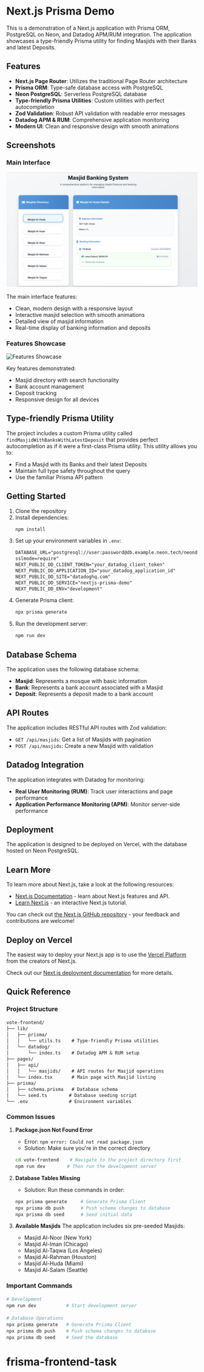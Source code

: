 # Next.js Prisma Demo

This is a demonstration of a Next.js application with Prisma ORM, PostgreSQL on Neon, and Datadog APM/RUM integration. The application showcases a type-friendly Prisma utility for finding Masjids with their Banks and latest Deposits.

## Features

- **Next.js Page Router**: Utilizes the traditional Page Router architecture
- **Prisma ORM**: Type-safe database access with PostgreSQL
- **Neon PostgreSQL**: Serverless PostgreSQL database
- **Type-friendly Prisma Utilities**: Custom utilities with perfect autocompletion
- **Zod Validation**: Robust API validation with readable error messages
- **Datadog APM & RUM**: Comprehensive application monitoring
- **Modern UI**: Clean and responsive design with smooth animations

## Screenshots

### Main Interface
![Masjid Banking System Interface](public/screenshots/main-interface.png)

The main interface features:
- Clean, modern design with a responsive layout
- Interactive masjid selection with smooth animations
- Detailed view of masjid information
- Real-time display of banking information and deposits

### Features Showcase
![Features Showcase](public/screenshots/features.png)

Key features demonstrated:
- Masjid directory with search functionality
- Bank account management
- Deposit tracking
- Responsive design for all devices

## Type-friendly Prisma Utility

The project includes a custom Prisma utility called `findMasjidWithBanksWithLatestDeposit` that provides perfect autocompletion as if it were a first-class Prisma utility. This utility allows you to:

- Find a Masjid with its Banks and their latest Deposits
- Maintain full type safety throughout the query
- Use the familiar Prisma API pattern

## Getting Started

1. Clone the repository
2. Install dependencies:
   ```bash
   npm install
   ```
3. Set up your environment variables in `.env`:
   ```
   DATABASE_URL="postgresql://user:password@db.example.neon.tech/neondb?sslmode=require"
   NEXT_PUBLIC_DD_CLIENT_TOKEN="your_datadog_client_token"
   NEXT_PUBLIC_DD_APPLICATION_ID="your_datadog_application_id"
   NEXT_PUBLIC_DD_SITE="datadoghq.com"
   NEXT_PUBLIC_DD_SERVICE="nextjs-prisma-demo"
   NEXT_PUBLIC_DD_ENV="development"
   ```
4. Generate Prisma client:
   ```bash
   npx prisma generate
   ```
5. Run the development server:
   ```bash
   npm run dev
   ```

## Database Schema

The application uses the following database schema:

- **Masjid**: Represents a mosque with basic information
- **Bank**: Represents a bank account associated with a Masjid
- **Deposit**: Represents a deposit made to a bank account

## API Routes

The application includes RESTful API routes with Zod validation:

- `GET /api/masjids`: Get a list of Masjids with pagination
- `POST /api/masjids`: Create a new Masjid with validation

## Datadog Integration

The application integrates with Datadog for monitoring:

- **Real User Monitoring (RUM)**: Track user interactions and page performance
- **Application Performance Monitoring (APM)**: Monitor server-side performance

## Deployment

The application is designed to be deployed on Vercel, with the database hosted on Neon PostgreSQL.

## Learn More

To learn more about Next.js, take a look at the following resources:

- [Next.js Documentation](https://nextjs.org/docs) - learn about Next.js features and API.
- [Learn Next.js](https://nextjs.org/learn) - an interactive Next.js tutorial.

You can check out [the Next.js GitHub repository](https://github.com/vercel/next.js) - your feedback and contributions are welcome!

## Deploy on Vercel

The easiest way to deploy your Next.js app is to use the [Vercel Platform](https://vercel.com/new?utm_medium=default-template&filter=next.js&utm_source=create-next-app&utm_campaign=create-next-app-readme) from the creators of Next.js.

Check out our [Next.js deployment documentation](https://nextjs.org/docs/app/building-your-application/deploying) for more details.

## Quick Reference

### Project Structure
```
vote-frontend/
├── lib/
│   ├── prisma/
│   │   └── utils.ts    # Type-friendly Prisma utilities
│   └── datadog/
│       └── index.ts    # Datadog APM & RUM setup
├── pages/
│   ├── api/
│   │   └── masjids/    # API routes for Masjid operations
│   └── index.tsx       # Main page with Masjid listing
├── prisma/
│   ├── schema.prisma   # Database schema
│   └── seed.ts        # Database seeding script
└── .env               # Environment variables
```

### Common Issues

1. **Package.json Not Found Error**
   - Error: `npm error: Could not read package.json`
   - Solution: Make sure you're in the correct directory
   ```bash
   cd vote-frontend    # Navigate to the project directory first
   npm run dev        # Then run the development server
   ```

2. **Database Tables Missing**
   - Solution: Run these commands in order:
   ```bash
   npx prisma generate     # Generate Prisma Client
   npx prisma db push      # Push schema changes to database
   npx prisma db seed      # Seed initial data
   ```

3. **Available Masjids**
   The application includes six pre-seeded Masjids:
   - Masjid Al-Noor (New York)
   - Masjid Al-Iman (Chicago)
   - Masjid Al-Taqwa (Los Angeles)
   - Masjid Al-Rahman (Houston)
   - Masjid Al-Huda (Miami)
   - Masjid Al-Salam (Seattle)

### Important Commands

```bash
# Development
npm run dev           # Start development server

# Database Operations
npx prisma generate   # Generate Prisma Client
npx prisma db push    # Push schema changes to database
npx prisma db seed    # Seed the database
```
# frisma-frontend-task
